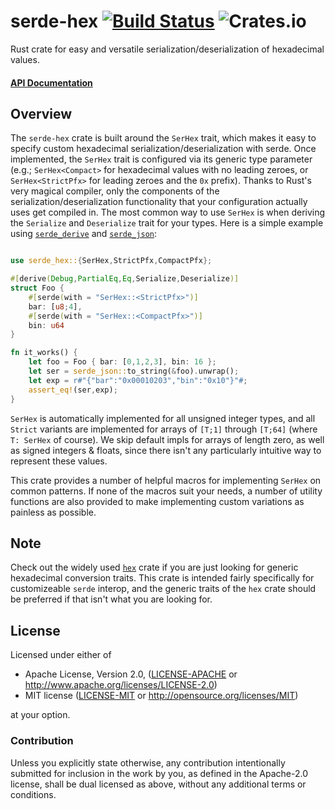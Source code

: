 # serde-hex [![Build Status](https://travis-ci.org/forrest-marshall/serde-hex.svg?branch=master)](https://travis-ci.org/forrest-marshall/serde-hex) ![Crates.io](https://img.shields.io/crates/v/serde-hex.svg)

Rust crate for easy and versatile serialization/deserialization of hexadecimal values.

#### [API Documentation](https://docs.rs/serde-hex/0.1.0/serde_hex/)

## Overview

The `serde-hex` crate is built around the `SerHex` trait, which makes it easy to specify
custom hexadecimal serialization/deserialization with serde.  Once implemented, the `SerHex`
trait is configured via its generic type parameter (e.g.; `SerHex<Compact>` for hexadecimal
values with no leading zeroes, or `SerHex<StrictPfx>` for leading zeroes and the `0x` prefix).
Thanks to Rust's very magical compiler, only the components of the serialization/deserialization
functionality that your configuration actually uses get compiled in.  The most common way to
use `SerHex` is when deriving the `Serialize` and `Deserialize` trait for your types.
Here is a simple example using [`serde_derive`](https://crates.io/crates/serde_derive) and
[`serde_json`](https://crates.io/crates/serde_json):

```rust

use serde_hex::{SerHex,StrictPfx,CompactPfx};

#[derive(Debug,PartialEq,Eq,Serialize,Deserialize)]
struct Foo {
    #[serde(with = "SerHex::<StrictPfx>")]
    bar: [u8;4],
    #[serde(with = "SerHex::<CompactPfx>")]
    bin: u64
}

fn it_works() {
    let foo = Foo { bar: [0,1,2,3], bin: 16 };
    let ser = serde_json::to_string(&foo).unwrap();
    let exp = r#"{"bar":"0x00010203","bin":"0x10"}"#;
    assert_eq!(ser,exp);
}

```

`SerHex` is automatically implemented for all unsigned integer types, and all `Strict` 
variants are implemented for arrays of `[T;1]` through `[T;64]` (where `T: SerHex` of course).
We skip default impls for arrays of length zero, as well as signed integers & floats, 
since there isn't any particularly intuitive way to represent these values.

This crate provides a number of helpful macros for implementing `SerHex` on common
patterns.  If none of the macros suit your needs, a number of utility functions are
also provided to make implementing custom variations as painless as possible.

## Note

Check out the widely used [`hex`](https://crates.io/crates/hex) crate if you are just 
looking for generic hexadecimal conversion traits.  This crate is intended fairly
specifically for customizeable `serde` interop, and the generic traits of the
`hex` crate should be preferred if that isn't what you are looking for.

## License

Licensed under either of

 * Apache License, Version 2.0, ([LICENSE-APACHE](LICENSE-APACHE) or http://www.apache.org/licenses/LICENSE-2.0)
 * MIT license ([LICENSE-MIT](LICENSE-MIT) or http://opensource.org/licenses/MIT)

at your option.


### Contribution

Unless you explicitly state otherwise, any contribution intentionally
submitted for inclusion in the work by you, as defined in the Apache-2.0
license, shall be dual licensed as above, without any additional terms or
conditions.

